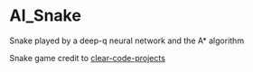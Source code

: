 # AI_Snake
Snake played by a deep-q neural network and the A* algorithm

Snake game credit to [clear-code-projects](https://github.com/clear-code-projects/Snake/tree/main)